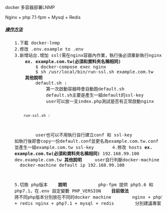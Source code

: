 docker 多容器部署LNMP

Nginx + php 7.1-fpm + Mysql + Redis

<h5><span style="text-decoration: underline;">操作方法</span></h5>
<pre style="padding-left: 30px;">
1.下載 docker-lnmp
2.修改 .env.example to .env
3.新增站台.增加 ssl(需在nginx容器內作業，執行後必須重新執行nginx容器)
    <b>ex. example.com.tw(必須和資料夾名稱相同)</b>
        $ docker-compose exec nginx
        $ sh /usr/local/bin/run-ssl.sh example.com.tw
    <b>其他說明</b>
        default.sh : 
            第一次啟動容器時會自動跑default.sh 
            default.sh主要是產生一組default的ssl-key
            user可以放一支index.php測試是否有正常啟動nginx
          
        run-ssl.sh : 
            user也可以不用執行自行建立conf 和 ssl-key
            如執行後即會copy一份default.conf並更名為example.com.tw.conf
            並產生一組example.com.tw ssl-key
       
4.修改 hosts 
    <b>ex. example.com.tw(必須和資料夾名稱相同)</b>
        192.168.99.100 dev.example.com.tw
    <b>其他說明</b>
        user自行判斷docker-machine ip
        docker-machine default ip 192.168.99.100
       
5.切換 php版本
    <b>說明</b>      
        php-fpm 提供 php5.6 和 php7.1，在.env 設定變數 PHP_VERSION
    <b>目前做法</b>
        將不同php版本分別放在不同的docker machine
        nginx + php5.6 + mysql + redis
        nginx + php7.1 + mysql + redis
        分別建議專案
</pre>


